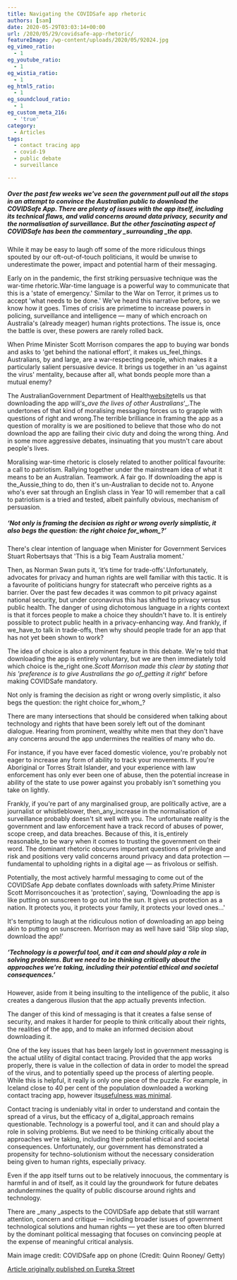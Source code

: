 ```yaml
---
title: Navigating the COVIDSafe app rhetoric
authors: [sam]
date: 2020-05-29T03:03:14+00:00
url: /2020/05/29/covidsafe-app-rhetoric/
featureImage: /wp-content/uploads/2020/05/92024.jpg
eg_vimeo_ratio:
  - 1
eg_youtube_ratio:
  - 1
eg_wistia_ratio:
  - 1
eg_html5_ratio:
  - 1
eg_soundcloud_ratio:
  - 1
eg_custom_meta_216:
  - 'true'
category:
  - Articles
tags:
  - contact tracing app
  - covid-19
  - public debate
  - surveillance

---
```

##### Over the past few weeks we've seen the government pull out all the stops in an attempt to convince the Australian public to download the COVIDSafe App. There are plenty of issues with the app itself, including its technical flaws, and valid concerns around data privacy, security and the normalisation of surveillance. But the other fascinating aspect of COVIDSafe has been the commentary _surrounding _the app.

While it may be easy to laugh off some of the more ridiculous things spouted by our oft-out-of-touch politicians, it would be unwise to underestimate the power, impact and potential harm of their messaging.

Early on in the pandemic, the first striking persuasive technique was the war-time rhetoric.War-time language is a powerful way to communicate that this is a 'state of emergency.' Similar to the War on Terror, it primes us to accept 'what needs to be done.' We've heard this narrative before, so we know how it goes. Times of crisis are primetime to increase powers in policing, surveillance and intelligence — many of which encroach on Australia's (already meager) human rights protections. The issue is, once the battle is over, these powers are rarely rolled back.

When Prime Minister Scott Morrison compares the app to buying war bonds and asks to 'get behind the national effort', it makes us_feel_things. Australians, by and large, are a war-respecting people, which makes it a particularly salient persuasive device. It brings us together in an 'us against the virus' mentality, because after all, what bonds people more than a mutual enemy?

The AustralianGovernment Department of Health[website][1]tells us that downloading the app will&#8216;_s_ave the lives of other Australians_&#8216;_.The undertones of that kind of moralising messaging forces us to grapple with questions of right and wrong.The terrible brilliance in framing the app as a question of morality is we are positioned to believe that those who do not download the app are failing their civic duty and doing the wrong thing. And in some more aggressive debates, insinuating that you mustn't care about people's lives.

Moralising war-time rhetoric is closely related to another political favourite: a call to patriotism. Rallying together under the mainstream idea of what it means to be an Australian. Teamwork. A fair go. If downloading the app is the_Aussie_thing to do, then it's un-Australian to decide not to. Anyone who's ever sat through an English class in Year 10 will remember that a call to patriotism is a tried and tested, albeit painfully obvious, mechanism of persuasion.

##### &#8216;Not only is framing the decision as right or wrong overly simplistic, it also begs the question: the right choice for_whom_?&#8217;

There's clear intention of language when Minister for Government Services Stuart Robertsays that 'This is a big Team Australia moment.'

Then, as Norman Swan puts it, &#8216;it&#8217;s time for trade-offs'.Unfortunately, advocates for privacy and human rights are well familiar with this tactic. It is a favourite of politicians hungry for statecraft who perceive rights as a barrier. Over the past few decades it was common to pit privacy against national security, but under coronavirus this has shifted to privacy versus public health. The danger of using dichotomous language in a rights context is that it forces people to make a choice they shouldn't have to. It is entirely possible to protect public health in a privacy-enhancing way. And frankly, if we_have_to talk in trade-offs, then why should people trade for an app that has not yet been shown to work?

The idea of choice is also a prominent feature in this debate. We're told that downloading the app is entirely voluntary, but we are then immediately told which choice is the_right one._Scott Morrison made this clear by stating that his 'preference is to give Australians the go of_getting it right_' before making COVIDSafe mandatory.

Not only is framing the decision as right or wrong overly simplistic, it also begs the question: the right choice for_whom_?

There are many intersections that should be considered when talking about technology and rights that have been sorely left out of the dominant dialogue. Hearing from prominent, wealthy white men that they don't have any concerns around the app undermines the realities of many who do.

For instance, if you have ever faced domestic violence, you're probably not eager to increase any form of ability to track your movements. If you're Aboriginal or Torres Strait Islander, and your experience with law enforcement has only ever been one of abuse, then the potential increase in ability of the state to use power against you probably isn't something you take on lightly.

Frankly, if you're part of any marginalised group, are politically active, are a journalist or whistleblower, then_any_increase in the normalisation of surveillance probably doesn't sit well with you. The unfortunate reality is the government and law enforcement have a track record of abuses of power, scope creep, and data breaches. Because of this, it is_entirely reasonable_to be wary when it comes to trusting the government on their word. The dominant rhetoric obscures important questions of privilege and risk and positions very valid concerns around privacy and data protection —fundamental to upholding rights in a digital age — as frivolous or selfish.

Potentially, the most actively harmful messaging to come out of the COVIDSafe App debate conflates downloads with safety.Prime Minister Scott Morrisoncouches it as 'protection', saying, 'Downloading the app is like putting on sunscreen to go out into the sun. It gives us protection as a nation. It protects you, it protects your family, it protects your loved ones…'

It's tempting to laugh at the ridiculous notion of downloading an app being akin to putting on sunscreen. Morrison may as well have said 'Slip slop slap, download the app!'

##### &#8216;Technology is a powerful tool, and it can and should play a role in solving problems. But we need to be thinking critically about the approaches we're taking, including their potential ethical and societal consequences.&#8217;

However, aside from it being insulting to the intelligence of the public, it also creates a dangerous illusion that the app actually prevents infection.

The danger of this kind of messaging is that it creates a false sense of security, and makes it harder for people to think critically about their rights, the realities of the app, and to make an informed decision about downloading it.

One of the key issues that has been largely lost in government messaging is the actual utility of digital contact tracing. Provided that the app works properly, there is value in the collection of data in order to model the spread of the virus, and to potentially speed up the process of alerting people. While this is helpful, it really is only one piece of the puzzle. For example, in Iceland close to 40 per cent of the population downloaded a working contact tracing app, however its[usefulness was minimal][2].

Contact tracing is undeniably vital in order to understand and contain the spread of a virus, but the efficacy of a_digital_approach remains questionable. Technology is a powerful tool, and it can and should play a role in solving problems. But we need to be thinking critically about the approaches we're taking, including their potential ethical and societal consequences. Unfortunately, our government has demonstrated a propensity for techno-solutionism without the necessary consideration being given to human rights, especially privacy.

Even if the app itself turns out to be relatively innocuous, the commentary is harmful in and of itself, as it could lay the groundwork for future debates andundermines the quality of public discourse around rights and technology.

There are _many _aspects to the COVIDSafe app debate that still warrant attention, concern and critique — including broader issues of government technological solutions and human rights — yet these are too often blurred by the dominant political messaging that focuses on convincing people at the expense of meaningful critical analysis.

Main image credit: COVIDSafe app on phone (Credit: Quinn Rooney/ Getty)

[Article originally published on Eureka Street][3]

 [1]: https://www.health.gov.au/resources/apps-and-tools/covidsafe-app
 [2]: https://www.technologyreview.com/2020/05/11/1001541/iceland-rakning-c19-covid-contact-tracing/
 [3]: https://www.eurekastreet.com.au/article/navigating-the-covidsafe-app-rhetoric
